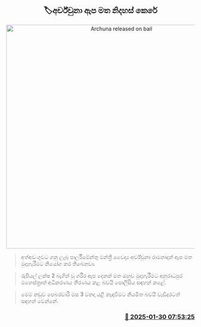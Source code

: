 <p align='center'><b><h2 align='center' title='Archuna released on bail'>🏷අර්ච්චුනා ඇප මත නිදහස් කෙරේ</h2></b></p>
<p align='center'><img src='https://helakuru.sgp1.cdn.digitaloceanspaces.com/esana/images/lib/archchuna-ramanathan-arrest.jpg' width='600' alt='Archuna released on bail'></p>

> අත්අඩංගුවට ගනු ලැබූ පාර්ලිමේන්තු මන්ත්‍රී වෛද්‍ය අර්ච්චුනා රාමනාදන් ඇප මත මුදාහැරීමට නියෝග කර තිබෙනවා.

> රුපියල් ලක්ෂ 2 බැගින් වූ ශරීර ඇප දෙකක් මත ඔහුව මුදාහැරීමට අනුරාධපුර මහෙස්ත්‍රාත් අධිකරණය තීරණය කළ බවයි පොලීසිය සඳහන් කළේ.

> මෙම නඩුව පෙබරවාරි මස 3 වනදා යළි කැඳවීමට නියමිත බවයි වැඩිදුරටත් සඳහන් වෙන්නේ.



<h3 align='right'><a href='https://www.helakuru.lk/esana/p/107011/'>📅 2025-01-30 07:53:25</a></h3>
